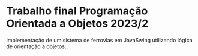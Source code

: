 # Trabalho final Programação Orientada a Objetos  2023/2

Implementação de um sistema de ferrovias em JavaSwing utilizando lógica de orientação a objetos.;
